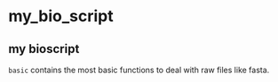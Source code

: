 # my_bio_script
## my bioscript
`basic` contains the most basic functions to deal with raw files like fasta.
